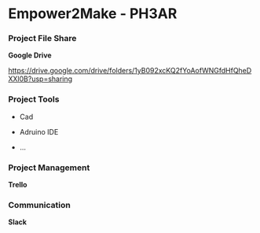 # Empower2Make - PH3AR 


### Project File Share 

**Google Drive** 

https://drive.google.com/drive/folders/1yB092xcKQ2fYoAofWNGfdHfQheDXXl0B?usp=sharing


### Project Tools

- Cad

- Adruino IDE 

- ... 

### Project Management 

**Trello**


### Communication

**Slack** 







